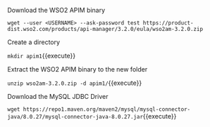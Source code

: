 Download the WSO2 APIM binary

`wget --user <USERNAME> --ask-password test https://product-dist.wso2.com/products/api-manager/3.2.0/eula/wso2am-3.2.0.zip`

Create a directory

`mkdir apim1`{{execute}}

Extract the WSO2 APIM binary to the new folder

`unzip wso2am-3.2.0.zip -d apim1/`{{execute}}


Download the MySQL JDBC Driver

`wget https://repo1.maven.org/maven2/mysql/mysql-connector-java/8.0.27/mysql-connector-java-8.0.27.jar`{{execute}}


